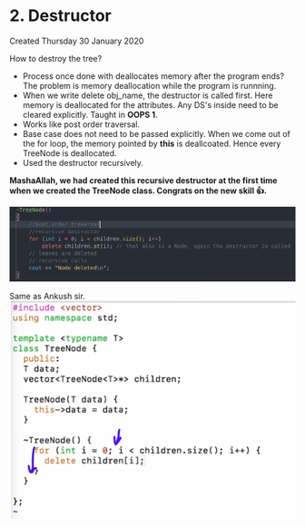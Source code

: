 # 2. Destructor

Created Thursday 30 January 2020

How to destroy the tree?

- Process once done with deallocates memory after the program ends? The problem is memory deallocation while the program is runnning.
- When we write delete obj_name, the destructor is called first. Here memory is deallocated for the attributes. Any DS's inside need to be cleared explicitly. Taught in **OOPS 1**.
- Works like post order traversal.
- Base case does not need to be passed explicitly. When we come out of the for loop, the memory pointed by **this** is deallcoated. Hence every TreeNode is deallocated.
- Used the destructor recursively.

**MashaAllah, we had created this recursive destructor at the first time when we created the TreeNode class. Congrats on the new skill 👍️.**

![](/assets/tmp1695104943224_2._Destructor-image-1.png)

Same as Ankush sir.
![](/assets/2._Destructor-image-2.png)
